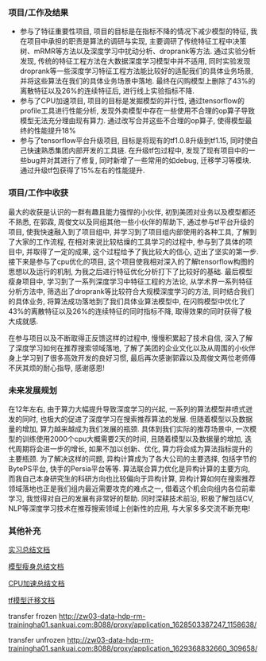 ### 项目/工作及结果

* 参与了特征重要性项目, 项目的目标是在指标不降的情况下减少模型的特征, 我在项目中承担的职责是算法的调研与实现, 主要调研了传统特征工程中决策树、mRMR等方法以及深度学习中扰动分析、droprank等方法. 通过实验分析发现, 传统的特征工程方法在大数据深度学习模型中并不适用, 同时实验发现droprank等一些深度学习特征工程方法能比较好的适配我们的具体业务场景, 并将这些算法在我们的具体业务场景中落地. 最终在闪购模型上删除了43%的离散特征以及26%的连续特征后, 进行线上实验指标不降.
* 参与了CPU加速项目, 项目的目标是发掘模型的并行性, 通过tensorflow的profile工具进行性能分析, 发现外卖模型中存在一些使用不合理的op算子导致模型无法充分理由现有算力. 通过改写合并这些不合理的op算子, 使得模型最终的性能提升18%
* 参与了tensorflow平台升级项目, 目标是将现有的tf1.0.8升级到tf1.15, 同时使自己快速熟悉集团内部开发的工具链. 在升级tf包过程中, 发现了现有项目中的一些bug并对其进行了修复, 同时新增了一些常用的如debug, 迁移学习等模块. 通过升级tf包获得了15%左右的性能提升.

### 项目/工作中收获

最大的收获是认识的一群有趣且能力强悍的小伙伴, 初到美团对业务以及模型都还不熟悉, 在郭霖, 周俊文以及同组其他一些小伙伴的帮助下, 通过参与tf平台升级的项目, 使我快速融入到了项目组中, 并学习到了项目组内部使用的各种工具, 了解到了大家的工作流程, 在相对来说比较枯燥的工具学习的过程中, 参与到了具体的项目中, 并取得了一定的成果, 这个过程给予了我比较大的信心,  迈出了坚实的第一步. 接下来是参与了cpu优化的项目, 这个项目使我相对深入的了解tensorflow构图的思想以及运行的机制, 为我之后进行特征优化分析打下了比较好的基础. 最后模型瘦身项目中, 学习到了一系列深度学习中特征工程的方法论, 从学术界一系列特征分析方法中, 筛选出了droprank等比较符合大规模深度学习的方法, 同时结合我们的具体业务, 将算法成功落地到了我们具体业算法模型中, 在闪购模型中优化了43%的离散特征以及26%的连续特征的同时指标不降, 取得效果的同时获得了极大成就感. 

在参与项目以及不断取得正反馈这样的过程中, 慢慢积累起了技术自信, 深入了解了深度学习如何在推荐搜索领域落地, 了解了美团的企业文化以及从周围的小伙伴身上学习到了很多高效开发的良好习惯, 最后再次感谢郭霖以及周俊文两位老师傅不厌其烦的耐心指导, 感谢感恩!

### 未来发展规划

在12年左右, 由于算力大幅提升导致深度学习的兴起,  一系列的算法模型井喷式迸发的同时, 也极大的促进了深度学习在搜索推荐算法的发展. 但随着模型以及数据量的增加, 算力越来越成为我们发展的瓶颈. 具体到我们实际的推荐场景中, 一次模型的训练使用2000个cpu大概需要2天的时间, 且随着模型以及数据量的增加, 迭代周期将会进一步的增长, 如果不加以创新、优化, 算力将会成为算法指标提升的主要瓶颈. 为了解决这样的问题, 异构计算成为了各大公司的主要选择, 包括字节的BytePS平台, 快手的Persia平台等等. 算法联合算力优化是异构计算的主要方向, 而我自己本身研究生的科研方向也比较偏向于异构计算, 异构计算如何在搜索推荐领域落地也正是我们组内最近需要攻克的难点之一, 借着这个机会向组内各位前辈学习, 我觉得对自己的发展有非常好的帮助. 同时深耕技术前沿, 积极了解包括CV, NLP等深度学习技术在推荐搜索领域上创新性的应用, 与大家多多交流不断充电!

### 其他补充

[实习总结文档](https://km.sankuai.com/page/1093158395)

[模型瘦身总结文档](https://km.sankuai.com/page/1086217094)

[CPU加速总结文档](https://km.sankuai.com/page/961097396)

[tf模型迁移文档](https://km.sankuai.com/page/940476724)





transfer frozen http://zw03-data-hdp-rm-trainingha01.sankuai.com:8088/proxy/application_1628503387247_1158638/

transfer unfrozen http://zw03-data-hdp-rm-trainingha01.sankuai.com:8088/proxy/application_1629368832660_309658/

